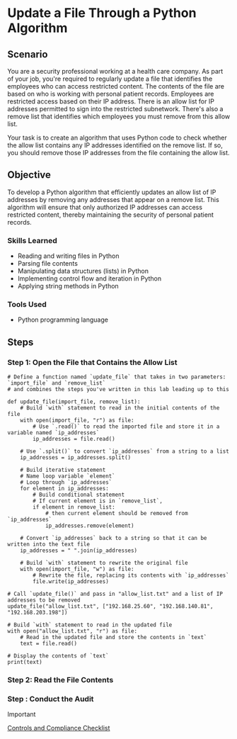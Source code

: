 # Update a File Through a Python Algorithm

## Scenario

You are a security professional working at a health care company. As part of your job, you're required to regularly update a file that identifies the employees who can access restricted content. The contents of the file are based on who is working with personal patient records. Employees are restricted access based on their IP address. There is an allow list for IP addresses permitted to sign into the restricted subnetwork. There's also a remove list that identifies which employees you must remove from this allow list.

Your task is to create an algorithm that uses Python code to check whether the allow list contains any IP addresses identified on the remove list. If so, you should remove those IP addresses from the file containing the allow list.

## Objective

To develop a Python algorithm that efficiently updates an allow list of IP addresses by removing any addresses that appear on a remove list. This algorithm will ensure that only authorized IP addresses can access restricted content, thereby maintaining the security of personal patient records.

### Skills Learned

- Reading and writing files in Python
- Parsing file contents
- Manipulating data structures (lists) in Python
- Implementing control flow and iteration in Python
- Applying string methods in Python

### Tools Used

- Python programming language

## Steps

### Step 1: Open the File that Contains the Allow List
```
# Define a function named `update_file` that takes in two parameters: `import_file` and `remove_list`
# and combines the steps you've written in this lab leading up to this

def update_file(import_file, remove_list):
    # Build `with` statement to read in the initial contents of the file
    with open(import_file, "r") as file:
        # Use `.read()` to read the imported file and store it in a variable named `ip_addresses`
        ip_addresses = file.read()

    # Use `.split()` to convert `ip_addresses` from a string to a list
    ip_addresses = ip_addresses.split()

    # Build iterative statement
    # Name loop variable `element`
    # Loop through `ip_addresses`
    for element in ip_addresses:
        # Build conditional statement
        # If current element is in `remove_list`,
        if element in remove_list:
            # then current element should be removed from `ip_addresses`
            ip_addresses.remove(element)

    # Convert `ip_addresses` back to a string so that it can be written into the text file 
    ip_addresses = " ".join(ip_addresses)

    # Build `with` statement to rewrite the original file
    with open(import_file, "w") as file:
        # Rewrite the file, replacing its contents with `ip_addresses`
        file.write(ip_addresses)

# Call `update_file()` and pass in "allow_list.txt" and a list of IP addresses to be removed
update_file("allow_list.txt", ["192.168.25.60", "192.168.140.81", "192.168.203.198"])

# Build `with` statement to read in the updated file
with open("allow_list.txt", "r") as file:
    # Read in the updated file and store the contents in `text`
    text = file.read()

# Display the contents of `text`
print(text)
```

### Step 2: Read the File Contents

### Step : Conduct the Audit

> [!IMPORTANT]
> [Controls and Compliance Checklist](https://docs.google.com/viewer?url=https://github.com/user-attachments/files/16281064/Controls.and.Compliance.Checklist.pdf)
